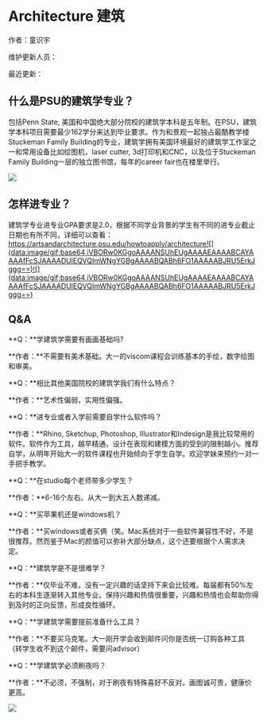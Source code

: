 # Architecture 建筑

作者：童识宇

维护更新人员：

最近更新：

## **什么是PSU的建筑学专业？**

包括Penn State, 美国和中国绝大部分院校的建筑学本科是五年制。在PSU，建筑学本科项目需要最少162学分来达到毕业要求。作为和景观一起独占最酷教学楼Stuckeman Family Building的专业，建筑学拥有美国环境最好的建筑学工作室之一和常用设备比如绘图机，laser cutter, 3d打印机和CNC，以及位于Stuckeman Family Building一层的独立图书馆，每年的career fair也在楼里举行。

![](https://mmbiz.qpic.cn/mmbiz_jpg/j6m3uZgXnCKgZ8FbCibovUotZ7fDr0ahdOCLduZXwv8L1xohls1OWJLgWT9Dvf2NnWMddzL65SHbS8HyibHMmdjQ/640?wx_fmt=jpeg&tp=webp&wxfrom=5&wx_lazy=1&wx_co=1)

## **怎样进专业？**

建筑学专业进专业GPA要求是2.0，根据不同学业背景的学生有不同的进专业截止日期也有所不同，详细可以查看：https://artsandarchitecture.psu.edu/howtoapply/architecture![](data:image/gif;base64,iVBORw0KGgoAAAANSUhEUgAAAAEAAAABCAYAAAAfFcSJAAAADUlEQVQImWNgYGBgAAAABQABh6FO1AAAAABJRU5ErkJggg==)![](data:image/gif;base64,iVBORw0KGgoAAAANSUhEUgAAAAEAAAABCAYAAAAfFcSJAAAADUlEQVQImWNgYGBgAAAABQABh6FO1AAAAABJRU5ErkJggg==)

## **Q&A**

**Q：**学建筑学需要有画画基础吗?

**作者：**不需要有美术基础。大一的viscom课程会训练基本的手绘，数字绘图和审美。

**Q：**相比其他美国院校的建筑学我们有什么特点？

**作者：**艺术性偏弱，实用性偏强。

**Q：**进专业或者入学前需要自学什么软件吗？

**作者：**Rhino, Sketchup, Photoshop, Illustrator和Indesign是我比较常用的软件。软件作为工具，越早精通，设计在表现和建模方面的受到的限制越小。推荐自学，从明年开始大一的软件课程也开始倾向于学生自学。欢迎学妹来预约一对一手把手教学。

**Q：**在studio每个老师带多少学生？

**作者：**6-16个左右。从大一到大五人数递减。

**Q：**买苹果机还是windows机？

**作者：**买windows或者买俩（笑。Mac系统对于一些软件兼容性不好，不是很推荐。然而鉴于Mac的颜值可以弥补大部分缺点，这个还要根据个人需求决定。

**Q：**建筑学是不是很难学？

**作者：**仅毕业不难，没有一定兴趣的话坚持下来会比较难。每届都有50%左右的本科生逐渐转入其他专业。保持兴趣和热情很重要，兴趣和热情也会帮助你得到及时的正向反馈，形成良性循环。

**Q：**学建筑学需要提前准备什么工具？

**作者：**不要买马克笔。大一刚开学会收到邮件问你是否统一订购各种工具（转学生收不到这个邮件，需要问advisor）

**Q：**学建筑学必须刷夜吗？

**作者：**不必须，不强制，对于刷夜有特殊喜好不反对。画图诚可贵，健康价更高。

![](https://mmbiz.qpic.cn/mmbiz_gif/j6m3uZgXnCKgZ8FbCibovUotZ7fDr0ahd7jDcD7s9LZmHHpJiaGPRBb33PBh85ts7VkTyHwmUiadHiaTbYaprOxalw/640?wx_fmt=gif&tp=webp&wxfrom=5&wx_lazy=1)



